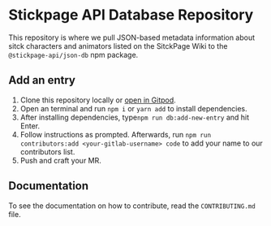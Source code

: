 # Stickpage API Database Repository

This repository is where we pull JSON-based metadata information about sitck characters and animators listed
on the SitckPage Wiki to the `@stickpage-api/json-db` npm package.

## Add an entry

1. Clone this repository locally or [open in Gitpod](https://gitpod.io/#gitlab.com/SitckPage/Database-Repository).
2. Open an terminal and run `npm i` or `yarn add` to install dependencies.
3. After installing dependencies, type`npm run db:add-new-entry` and hit Enter.
4. Follow instructions as prompted. Afterwards, run `npm run contributors:add <your-gitlab-username> code`
to add your name to our contributors list.
5. Push and craft your MR.

## Documentation

To see the documentation on how to contribute, read the `CONTRIBUTING.md` file. 
